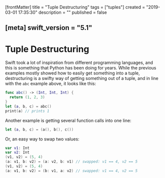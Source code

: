 [frontMatter]
title = "Tuple Destructuring"
tags = ["tuples"]
created = "2019-03-01 17:35:30"
description = ""
published = false

[meta]
swift_version = "5.1"
---

# Tuple Destructuring

Swift took a lot of inspiration from different programming languages,
and this is something that Python has been doing for years. While the
previous examples mostly showed how to easily get something into a
tuple, destructuring is a swifty way of getting something out of a
tuple, and in line with the `abc` example above, it looks like this:

``` Swift
func abc() -> (Int, Int, Int) {
  return (1, 2, 3)
}
let (a, b, c) = abc()
print(a) // prints 1
```

Another example is getting several function calls into one line:

``` Swift
let (a, b, c) = (a(), b(), c())
```

Or, an easy way to swap two values:

``` Swift
var v1: Int
var v2: Int
(v1, v2) = (5, 4)
(a: v1, b: v2) = (a: v2, b: v1) // swapped: v1 == 4, v2 == 5
(v1, v2) = (5, 4)
(a: v1, b: v2) = (b: v1, a: v2) // swapped: v1 == 4, v2 == 5
```

